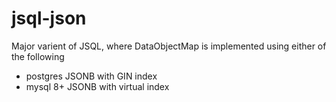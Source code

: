 # jsql-json

Major varient of JSQL, where DataObjectMap is implemented using either of the following

- postgres JSONB with GIN index
- mysql 8+ JSONB with virtual index